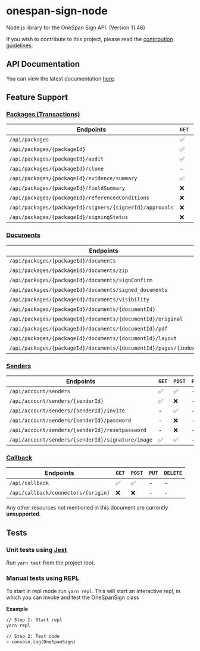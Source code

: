 # onespan-sign-node

Node.js library for the OneSpan Sign API. (Version 11.46)

If you wish to contribute to this project, please read the [contribution guidelines](./CONTRIBUTING.md).

## API Documentation

You can view the latest documentation [here](./docs/index.md).

## Feature Support

### [Packages (Transactions)](https://community.onespan.com/products/onespan-sign/sandbox#/Packages)
| Endpoints                                                | `GET`              | `POST`             | `PUT`              | `DELETE`           |
|----------------------------------------------------------|--------------------|--------------------|--------------------|--------------------|
| `/api/packages`                                          | :white_check_mark: | :white_check_mark: | -                  | -                  |
| `/api/packages/{packageId}`                              | :white_check_mark: | -                  | :white_check_mark: | :white_check_mark: |
| `/api/packages/{packageId}/audit`                        | :white_check_mark: | -                  | -                  | -                  |
| `/api/packages/{packageId}/clone`                        | -                  | :x:                | -                  | -                  |
| `/api/packages/{packageId}/evidence/summary`             | :white_check_mark: | -                  | -                  | -                  |
| `/api/packages/{packageId}/fieldSummary`                 | :x:                | -                  | -                  | -                  |
| `/api/packages/{packageId}/referencedConditions`         | :x:                | -                  | -                  | -                  |
| `/api/packages/{packageId}/signers/{signerId}/approvals` | :x:                | -                  | -                  | -                  |
| `/api/packages/{packageId}/signingStatus`                | :x:                | -                  | -                  | -                  |

### [Documents](https://community.onespan.com/products/onespan-sign/sandbox#/Documents)
| Endpoints                                                        | `GET`              | `POST`              | `PUT` | `DELETE`           |
|------------------------------------------------------------------|--------------------|---------------------|-------|--------------------|
| `/api/packages/{packageId}/documents`                            | -                  | :white_check_mark:  | :x:   | :white_check_mark: |
| `/api/packages/{packageId}/documents/zip`                        | :white_check_mark: | -                   | -     | -                  |
| `/api/packages/{packageId}/documents/signConfirm`                | -                  | :x:                 | -     | -                  |
| `/api/packages/{packageId}/documents/signed_documents`           | -                  | :x:                 | -     | -                  |
| `/api/packages/{packageId}/documents/visibility`                 | :white_check_mark: | :white_check_mark:  | -     | -                  |
| `/api/packages/{packageId}/documents/{documentId}`               | :white_check_mark: | :white_check_mark:  | :x:   | :white_check_mark: |
| `/api/packages/{packageId}/documents/{documentId}/original`      | :white_check_mark: | -                   | -     | -                  |
| `/api/packages/{packageId}/documents/{documentId}/pdf`           | :white_check_mark: | -                   | -     | -                  |
| `/api/packages/{packageId}/documents/{documentId}/layout`        | -                  | :x:                 | -     | -                  |
| `/api/packages/{packageId}/documents/{documentId}/pages/{index}` | :white_check_mark: | -                   | -     | -                  |

### [Senders](https://community.onespan.com/products/onespan-sign/sandbox#/Senders)
| Endpoints                                         | `GET`              | `POST`             | `PUT` | `DELETE`           |
|---------------------------------------------------|--------------------|--------------------|-------|--------------------|
| `/api/account/senders`                            | :white_check_mark: | :white_check_mark: | -     | -                  |
| `/api/account/senders/{senderId}`                 | :white_check_mark: | :x:                | -     | :white_check_mark: |
| `/api/account/senders/{senderId}/invite`          | -                  | :white_check_mark: | -     | -                  |
| `/api/account/senders/{senderId}/password`        | -                  | :x:                | -     | -                  |
| `/api/account/senders/{senderId}/resetpassword`   | -                  | :x:                | -     | -                  |
| `/api/account/senders/{senderId}/signature/image` | :white_check_mark: | :white_check_mark: | -     | :white_check_mark: |

### [Callback](https://community.onespan.com/products/onespan-sign/sandbox#/Callback)
| Endpoints                                         | `GET`              | `POST`             | `PUT` | `DELETE` |
|---------------------------------------------------|--------------------|--------------------|-------|----------|
| `/api/callback`                                   | :white_check_mark: | :white_check_mark: | -     | -        |
| `/api/callback/connectors/{origin}`               | :x:                | :x:                | -     | -        |

Any other resources not mentioned in this document are currently **unsupported**.

## Tests

### Unit tests using [Jest](https://jestjs.io/)

Run `yarn test` from the project root.

### Manual tests using REPL

To start in repl mode run `yarn repl`. This will start an interactive repl, in which you can invoke and test the OneSpanSign class

**Example**

```sh
// Step 1: Start repl
yarn repl

// Step 2: Test code
> console.log(OneSpanSign)
```


